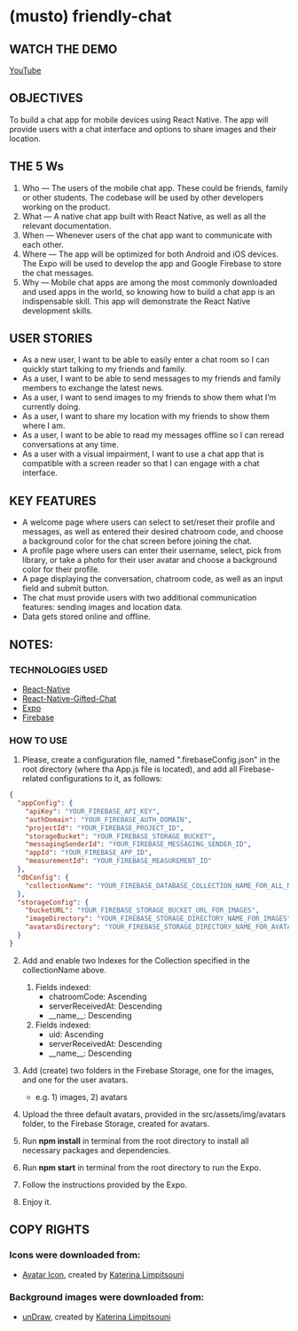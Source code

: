 # (musto) friendly-chat

## WATCH THE DEMO

[YouTube]()

## OBJECTIVES

To build a chat app for mobile devices using React Native. The app will provide users with a chat interface and options to share images and their location.

## THE 5 Ws

1. Who — The users of the mobile chat app. These could be friends, family or other students. The codebase will be used by other developers working on the product.
2. What — A native chat app built with React Native, as well as all the relevant documentation.
3. When — Whenever users of the chat app want to communicate with each other.
4. Where — The app will be optimized for both Android and iOS devices. The Expo will be used to develop the app and Google Firebase to store the chat messages.
5. Why — Mobile chat apps are among the most commonly downloaded and used apps in the world, so knowing how to build a chat app is an indispensable skill. This app will demonstrate the React Native development skills.

## USER STORIES

- As a new user, I want to be able to easily enter a chat room so I can quickly start talking to my friends and family.
- As a user, I want to be able to send messages to my friends and family members to exchange the latest news.
- As a user, I want to send images to my friends to show them what I’m currently doing.
- As a user, I want to share my location with my friends to show them where I am.
- As a user, I want to be able to read my messages offline so I can reread conversations at any time.
- As a user with a visual impairment, I want to use a chat app that is compatible with a screen reader so that I can engage with a chat interface.

## KEY FEATURES

- A welcome page where users can select to set/reset their profile and messages, as well as entered their desired chatroom code, and choose a background color for the chat screen before joining the chat.
- A profile page where users can enter their username, select, pick from library, or take a photo for their user avatar and choose a background color for their profile.
- A page displaying the conversation, chatroom code, as well as an input field and submit button.
- The chat must provide users with two additional communication features: sending images and location data.
- Data gets stored online and offline.

## NOTES:

### TECHNOLOGIES USED

- [React-Native](https://reactnative.dev/)
- [React-Native-Gifted-Chat](https://github.com/FaridSafi/react-native-gifted-chat)
- [Expo](https://expo.dev/)
- [Firebase](https://firebase.google.com/)

### HOW TO USE

1. Please, create a configuration file, named ".firebaseConfig.json" in the root directory (where tha App.js file is located), and add all Firebase-related configurations to it, as follows:

```json
{
  "appConfig": {
    "apiKey": "YOUR_FIREBASE_API_KEY",
    "authDomain": "YOUR_FIREBASE_AUTH_DOMAIN",
    "projectId": "YOUR_FIREBASE_PROJECT_ID",
    "storageBucket": "YOUR_FIREBASE_STORAGE_BUCKET",
    "messagingSenderId": "YOUR_FIREBASE_MESSAGING_SENDER_ID",
    "appId": "YOUR_FIREBASE_APP_ID",
    "measurementId": "YOUR_FIREBASE_MEASUREMENT_ID"
  },
  "dbConfig": {
    "collectionName": "YOUR_FIREBASE_DATABASE_COLLECTION_NAME_FOR_ALL_MESSAGES"
  },
  "storageConfig": {
    "bucketURL": "YOUR_FIREBASE_STORAGE_BUCKET_URL_FOR_IMAGES",
    "imageDirectory": "YOUR_FIREBASE_STORAGE_DIRECTORY_NAME_FOR_IMAGES",
    "avatarsDirectory": "YOUR_FIREBASE_STORAGE_DIRECTORY_NAME_FOR_AVATARS"
  }
}
```

2. Add and enable two Indexes for the Collection specified in the collectionName above.
   1. Fields indexed:
      - chatroomCode: Ascending
      - serverReceivedAt: Descending
      - \_\_name\_\_: Descending
   2. Fields indexed:
      - uid: Ascending
      - serverReceivedAt: Descending
      - \_\_name\_\_: Descending
3. Add (create) two folders in the Firebase Storage, one for the images, and one for the user avatars.

   - e.g. 1) images, 2) avatars

4. Upload the three default avatars, provided in the src/assets/img/avatars folder, to the Firebase Storage, created for avatars.
5. Run **npm install** in terminal from the root directory to install all necessary packages and dependencies.
6. Run **npm start** in terminal from the root directory to run the Expo.
7. Follow the instructions provided by the Expo.
8. Enjoy it.

## COPY RIGHTS

### Icons were downloaded from:

- [Avatar Icon](https://undraw.co/illustrations), created by [Katerina Limpitsouni](https://twitter.com/ninaLimpi)

### Background images were downloaded from:

- [unDraw](https://undraw.co/illustrations), created by [Katerina Limpitsouni](https://twitter.com/ninaLimpi)
